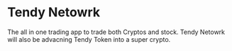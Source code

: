 # Tendy Netowrk
The all in one trading app to trade both Cryptos and stock. Tendy Netowrk will also be advacning Tendy Token into a super crypto.
